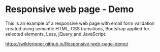 # Responsive web page - Demo
This is an example of a responsive web page with email form validation created using semantic HTML, CSS transitions, Bootstrap applied for selected elements, Less, jQuery and JavaScript.

https://wildgripper.github.io/Responsive-web-page-demo/

